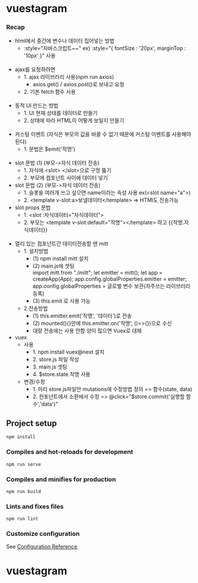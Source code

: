 # vuestagram

<div>
    <h3>Recap</h3>
    <ul>
        <li>html에서 중간에 변수나 데이터 집어넣는 방법
            <ul>
                <li>:style="자바스크립트~~" ex) :style="{ fontSize : '20px', marginTop : '10px' }" 사용</li>
            </ul>
        </li>
        <br>
        <li>ajax를 요청하려면
            <ul>
                <li>1. ajax 라이브러리 사용(npm run axios)
                    <ul>
                        <li>axios.get() / axios.post()로 보내고 요청</li>
                    </ul>
                </li>
                <li>2. 기본 fetch 함수 사용</li>
            </ul>
        </li>
        <br>
        <li>동적 UI 만드는 방법
            <ul>
                <li>1. UI 현재 상태를 데이터로 만들기</li>
                <li>2. 상태에 따라 HTML이 어떻게 보일지 만들기</li>
            </ul>
        </li>
        <br>
        <li>커스텀 이벤트 (자식은 부모의 값을 바꿀 수 없기 때문에 커스텀 이벤트를 사용해야 된다)
            <ul>
                <li>1. 문법은 $emit('작명')</li>
            </ul>
        </li>
        <br>
        <li>slot 문법 (1) (부모->자식 데이터 전송)
            <ul>
                <li>1. 자식에 &lt;slot&gt; &lt;/slot&gt;으로 구멍 뚫기</li>
                <li>2. 부모에 컴포넌트 사이에 데이터 넣기</li>
            </ul>
        </li>
        <li>slot 문법 (2) (부모->자식 데이터 전송)
            <ul>
                <li>1. 슬롯을 여러개 쓰고 싶으면 name이라는 속성 사용 ex(&lt;slot name="a"&gt;)</li>
                <li>2. &lt;template v-slot:a&gt;보낼데이터&lt;/template&gt; => HTMl도 전송가능</li>
            </ul>
        </li>
        <li>slot props 문법
            <ul>
                <li>1. &lt;slot :자식데이터="자식데이터"&gt;</li>
                <li>2. 부모는 &lt;template v-slot:default="작명"&gt;&lt;/template&gt; 하고 {{작명.자식데이터}}</li>
            </ul>
        </li>
        <br>
        <li>멀리 있는 컴포넌트간 데이터전송할 땐 mitt
            <ul>
                <li>1. 설치방법
                    <ul>
                        <li>(1) npm install mitt 설치</li>
                        <li>(2) main.js에 셋팅<br>
                            import mitt from "./mitt";
                            let emitter = mitt();
                            let app = createApp(App);
                            app.config.globalProperties.emitter = emitter;<br>
                            app.config.globalProperties = 글로벌 변수 보관(자주쓰는 라이브러리 등록)
                        </li>
                        <li>(3) this.emit 로 사용 가능</li>
                    </ul>                
                </li>
                <li>2.전송방법
                    <ul>
                        <li>(1) this.emitter.emit('작명', '데이터')로 전송</li>
                        <li>(2) mounted(){}안에 this.emitter.on('작명', ()=>{})으로 수신</li>
                        <li>대량 전송에는 사용 안함 양이 많으면 Vuex로 대체</li>
                    </ul>
                </li>
            </ul>
        </li>
        <li>vuex
            <ul>
                <li>사용
                    <ul>
                        <li>1. npm install vuex@next 설치</li>
                        <li>2. store.js 파일 작성</li>
                        <li>3. main.js 셋팅</li>
                        <li>4. $store.state.작명 사용</li>
                    </ul>                
                </li>
                <li>변경/수정
                    <ul>
                        <li>1. 미리 store.js파일안 mutations에 수정방법 정의 => 함수(state, data)</li>
                        <li>2. 컨포넌트에서 소환에서 수정 => @click="$store.commit('실행할 함수','data')"</li>
                    </ul>
                </li>
            </ul>
        </li>
    </ul>

</div>

## Project setup

```
npm install
```

### Compiles and hot-reloads for development

```
npm run serve
```

### Compiles and minifies for production

```
npm run build
```

### Lints and fixes files

```
npm run lint
```

### Customize configuration

See [Configuration Reference](https://cli.vuejs.org/config/).

# vuestagram
